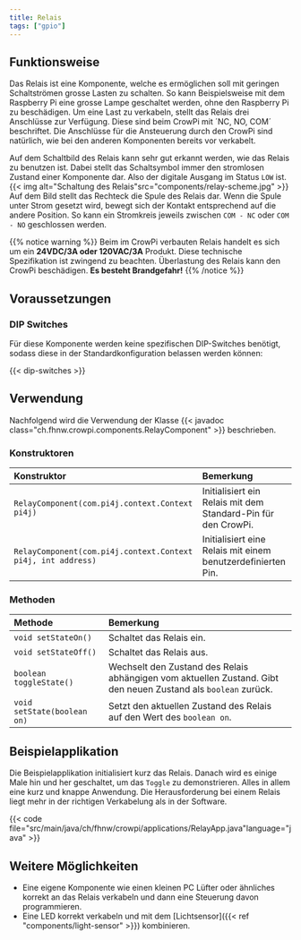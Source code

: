 ```yaml
---
title: Relais
tags: ["gpio"]
---
```


## Funktionsweise

Das Relais ist eine Komponente, welche es ermöglichen soll mit geringen Schaltströmen grosse Lasten zu schalten. So kann Beispielsweise mit
dem Raspberry Pi eine grosse Lampe geschaltet werden, ohne den Raspberry Pi zu beschädigen. Um eine Last zu verkabeln, stellt das Relais
drei Anschlüsse zur Verfügung. Diese sind beim CrowPi mit ´NC, NO, COM´ beschriftet. Die Anschlüsse für die Ansteuerung durch den CrowPi
sind natürlich, wie bei den anderen Komponenten bereits vor verkabelt.

Auf dem Schaltbild des Relais kann sehr gut erkannt werden, wie das Relais zu benutzen ist. Dabei stellt das Schaltsymbol immer den
stromlosen Zustand einer Komponente dar. Also der digitale Ausgang im Status `LOW` ist.  
{{< img alt="Schaltung des Relais"src="components/relay-scheme.jpg" >}} Auf dem Bild stellt das Rechteck die Spule des Relais dar. Wenn die
Spule unter Strom gesetzt wird, bewegt sich der Kontakt entsprechend auf die andere Position. So kann ein Stromkreis jeweils zwischen `COM -
NC` oder `COM - NO` geschlossen werden.

{{% notice warning %}} Beim im CrowPi verbauten Relais handelt es sich um ein **24VDC/3A oder 120VAC/3A** Produkt. Diese technische
Spezifikation ist zwingend zu beachten. Überlastung des Relais kann den CrowPi beschädigen. **Es besteht Brandgefahr!** {{% /notice %}}

## Voraussetzungen

### DIP Switches

Für diese Komponente werden keine spezifischen DIP-Switches benötigt, sodass diese in der Standardkonfiguration belassen werden können:

{{< dip-switches >}}

## Verwendung

Nachfolgend wird die Verwendung der Klasse {{< javadoc class="ch.fhnw.crowpi.components.RelayComponent" >}} beschrieben.

### Konstruktoren

| Konstruktor                                                  | Bemerkung                                                     |
|:-------------------------------------------------------------|:--------------------------------------------------------------|
| `RelayComponent(com.pi4j.context.Context pi4j)`              | Initialisiert ein Relais mit dem Standard-Pin für den CrowPi. |
| `RelayComponent(com.pi4j.context.Context pi4j, int address)` | Initialisiert eine Relais mit einem benutzerdefinierten Pin.  |

### Methoden

| Methode                     | Bemerkung                                                                                                      |
|:----------------------------|:---------------------------------------------------------------------------------------------------------------|
| `void setStateOn()`         | Schaltet das Relais ein.                                                                                       |
| `void setStateOff()`        | Schaltet das Relais aus.                                                                                       |
| `boolean toggleState()`     | Wechselt den Zustand des Relais abhängigen vom aktuellen Zustand. Gibt den neuen Zustand als `boolean` zurück. |
| `void setState(boolean on)` | Setzt den aktuellen Zustand des Relais auf den Wert des `boolean on`.                                          |

## Beispielapplikation

Die Beispielapplikation initialisiert kurz das Relais. Danach wird es einige Male hin und her geschaltet, um das `Toggle` zu demonstrieren.
Alles in allem eine kurz und knappe Anwendung. Die Herausforderung bei einem Relais liegt mehr in der richtigen Verkabelung als in der
Software.

{{< code file="src/main/java/ch/fhnw/crowpi/applications/RelayApp.java"language="java" >}}

## Weitere Möglichkeiten

- Eine eigene Komponente wie einen kleinen PC Lüfter oder ähnliches korrekt an das Relais verkabeln und dann eine Steuerung davon
  programmieren.
- Eine LED korrekt verkabeln und mit dem
  [Lichtsensor]({{< ref "components/light-sensor" >}}) kombinieren.


